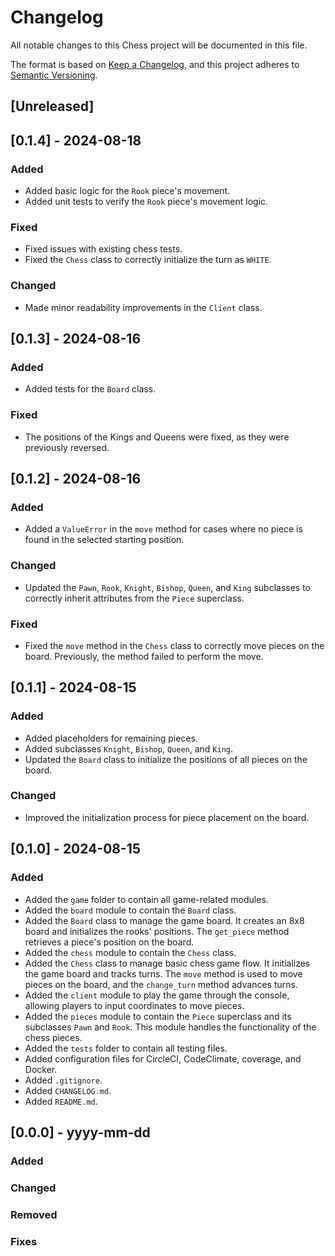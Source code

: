 # Changelog

All notable changes to this Chess project will be documented in this file.

The format is based on [Keep a Changelog](https://keepachangelog.com/en/1.1.0/),
and this project adheres to [Semantic Versioning](https://semver.org/spec/v2.0.0.html).

## [Unreleased]

## [0.1.4] - 2024-08-18

### Added

- Added basic logic for the `Rook` piece's movement.
- Added unit tests to verify the `Rook` piece's movement logic.

### Fixed

- Fixed issues with existing chess tests.
- Fixed the `Chess` class to correctly initialize the turn as `WHITE`.

### Changed

- Made minor readability improvements in the `Client` class.

## [0.1.3] - 2024-08-16

### Added

- Added tests for the `Board` class.

### Fixed

- The positions of the Kings and Queens were fixed, as they were previously reversed.

## [0.1.2] - 2024-08-16

### Added

- Added a `ValueError` in the `move` method for cases where no piece is found in the selected starting position.

### Changed

- Updated the `Pawn`, `Rook`, `Knight`, `Bishop`, `Queen`, and `King` subclasses to correctly inherit attributes from the `Piece` superclass.

### Fixed

- Fixed the `move` method in the `Chess` class to correctly move pieces on the board. Previously, the method failed to perform the move.

## [0.1.1] - 2024-08-15

### Added

- Added placeholders for remaining pieces.
- Added subclasses `Knight`, `Bishop`, `Queen`, and `King`.
- Updated the `Board` class to initialize the positions of all pieces on the board.

### Changed

- Improved the initialization process for piece placement on the board.

## [0.1.0] - 2024-08-15

### Added

- Added the `game` folder to contain all game-related modules.
- Added the `board` module to contain the `Board` class.
- Added the `Board` class to manage the game board. It creates an 8x8 board and initializes the rooks' positions. The `get_piece` method retrieves a piece's position on the board.
- Added the `chess` module to contain the `Chess` class.
- Added the `Chess` class to manage basic chess game flow. It initializes the game board and tracks turns. The `move` method is used to move pieces on the board, and the `change_turn` method advances turns.
- Added the `client` module to play the game through the console, allowing players to input coordinates to move pieces.
- Added the `pieces` module to contain the `Piece` superclass and its subclasses `Pawn` and `Rook`. This module handles the functionality of the chess pieces.
- Added the `tests` folder to contain all testing files.
- Added configuration files for CircleCI, CodeClimate, coverage, and Docker.
- Added `.gitignore`.
- Added `CHANGELOG.md`.
- Added `README.md`.

## [0.0.0] - yyyy-mm-dd

### Added
### Changed
### Removed
### Fixes